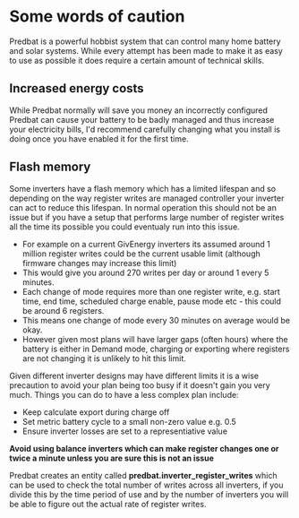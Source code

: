 # Some words of caution

Predbat is a powerful hobbist system that can control many home battery and solar systems. While every attempt has been made to make it as easy to use as possible it does require 
a certain amount of technical skills.

## Increased energy costs

While Predbat normally will save you money an incorrectly configured Predbat can cause your battery to be badly managed and thus increase your electricity bills, I'd recommend carefully changing what you install is doing
once you have enabled it for the first time.

## Flash memory

Some inverters have a flash memory which has a limited lifespan and so depending on the way register writes are managed controller your inverter can act to reduce this lifespan.
In normal operation this should not be an issue but if you have a setup that performs large number of register writes all the time its possible you could eventualy run into 
this issue.

- For example on a current GivEnergy inverters its assumed around 1 million register writes could be the current usable limit (although firmware changes may increase this limit)
- This would give you around 270 writes per day or around 1 every 5 minutes.
- Each change of mode requires more than one register write, e.g. start time, end time, scheduled charge enable, pause mode etc - this could be around 6 registers.
- This means one change of mode every 30 minutes on average would be okay.
- However given most plans will have larger gaps (often hours) where the battery is either in Demand mode, charging or exporting where registers are not changing it is unlikely to hit this limit.

Given different inverter designs may have different limits it is a wise precaution to avoid your plan being too busy if it doesn't gain you very much. 
Things you can do to have a less complex plan include:
- Keep calculate export during charge off
- Set metric battery cycle to a small non-zero value e.g. 0.5
- Ensure inverter losses are set to a representiative value

**Avoid using balance inverters which can make register changes one or twice a minute unless you are sure this is not an issue**

Predbat creates an entity called **predbat.inverter_register_writes** which can be used to check the total number of writes across all inverters, if you divide this by the time period of use 
and by the number of inverters you will be able to figure out the actual rate of register writes.



